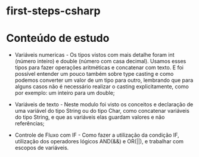 # first-steps-csharp

# Conteúdo de estudo
* Variáveis numericas - Os tipos vistos com mais detalhe foram int (número inteiro) e double (número com casa decimal). Usamos esses tipos para fazer operações aritméticas e concatenar com texto. E foi possível entender um pouco também sobre type casting e como podemos converter um valor de um tipo para outro, lembrando que para alguns casos não é necessário realizar o casting explicitamente, como por exemplo: um inteiro para um double;

* Variáveis de texto - Neste modulo foi visto os conceitos e declaração de uma variável do tipo String ou do tipo Char, como concatenar variáveis do tipo String, e que as variáveis elas guardam valores e não referências;

* Controle de Fluxo com IF - Como fazer a utilização da condição IF, utilização dos operadores lógicos AND(&&) e OR(||), e trabalhar com escopos de variáveis.

